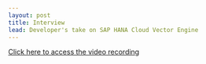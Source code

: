 ```yaml
---
layout: post
title: Interview
lead: Developer's take on SAP HANA Cloud Vector Engine
---
```


<a href="https://dam.sap.com/mac/app/p/video/asset/preview/bnM7Rbk?ltr=a&rc=10">Click here to access the video recording</a>